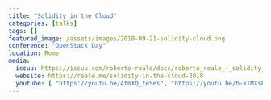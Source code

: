 ```yaml
---
title: "Solidity in the Cloud"
categories: [talks]
tags: []
featured_image: /assets/images/2018-09-21-solidity-cloud.png
conference: "OpenStack Day"
location: Rome
media:
  issuu: https://issuu.com/roberto-reale/docs/roberto_reale_-_solidity_in_the_clo
  website: https://reale.me/solidity-in-the-cloud-2018
  youtube: [ "https://youtu.be/4tmXQ_teSes", "https://youtu.be/b-xTMXsF1eA" ] 
---
```

